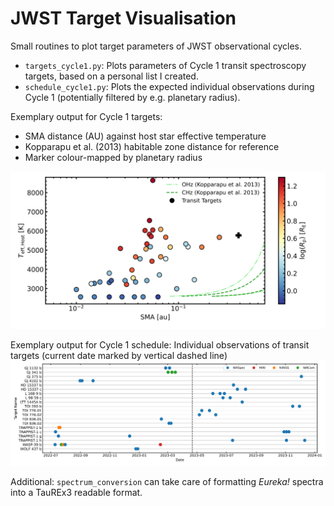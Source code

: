 # JWST Target Visualisation
Small routines to plot target parameters of JWST observational cycles.

- `targets_cycle1.py`: Plots parameters of Cycle 1 transit spectroscopy targets, based on a personal list I created.
- `schedule_cycle1.py`: Plots the expected individual observations during Cycle 1 (potentially filtered by e.g. planetary radius).

Exemplary output for Cycle 1 targets: 
- SMA distance (AU) against host star effective temperature
- Kopparapu et al. (2013) habitable zone distance for reference
- Marker colour-mapped by planetary radius

![Cycle 1 Targets](plots/cycle1_targets_all.svg)

Exemplary output for Cycle 1 schedule: Individual observations of transit
targets (current date marked by vertical dashed line)
![Cycle 1 Schedule](plots/timeline_cycle1.svg)

Additional: `spectrum_conversion` can take care of formatting *Eureka!* spectra into a TauREx3 readable format.
